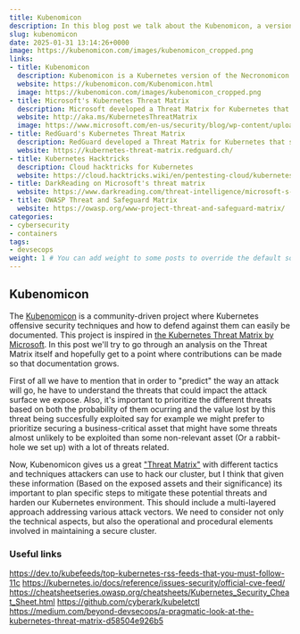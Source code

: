 ```yaml
---
title: Kubenomicon
description: In this blog post we talk about the Kubenomicon, a version of the Necronomicon but for Kubernetes
slug: kubenomicon
date: 2025-01-31 13:14:26+0000
image: https://kubenomicon.com/images/kubenomicon_cropped.png
links:
- title: Kubenomicon
  description: Kubenomicon is a Kubernetes version of the Necronomicon
  website: https://kubenomicon.com/Kubenomicon.html
  image: https://kubenomicon.com/images/kubenomicon_cropped.png 
- title: Microsoft's Kubernetes Threat Matrix
  description: Microsoft developed a Threat Matrix for Kubernetes that serves as an outline for different attacks to Kubernetes
  website: http://aka.ms/KubernetesThreatMatrix
  image: https://www.microsoft.com/en-us/security/blog/wp-content/uploads/2022/12/Featured-image-1536x1024.jpg
- title: RedGuard's Kubernetes Threat Matrix
  description: RedGuard developed a Threat Matrix for Kubernetes that serves as an outline for different attacks to Kubernetes
  website: https://kubernetes-threat-matrix.redguard.ch/
- title: Kubernetes Hacktricks
  description: Cloud hacktricks for Kubernetes
  website: https://cloud.hacktricks.wiki/en/pentesting-cloud/kubernetes-security/index.html
- title: DarkReading on Microsoft's threat matrix
  website: https://www.darkreading.com/threat-intelligence/microsoft-s-kubernetes-threat-matrix-here-s-what-s-missing
- title: OWASP Threat and Safeguard Matrix
  website: https://owasp.org/www-project-threat-and-safeguard-matrix/
categories:
- cybersecurity
- containers
tags:
- devsecops
weight: 1 # You can add weight to some posts to override the default sorting (date descending)
---
```


## Kubenomicon

The [Kubenomicon](https://kubenomicon.com) is a community-driven project where Kubernetes offensive security techniques and how to defend against them can easily be documented. This project is inspired in [the Kubernetes Threat Matrix by Microsoft](https://microsoft.github.io/Threat-Matrix-for-Kubernetes/). In this post we'll try to go through an analysis on the Threat Matrix itself and hopefully get to a point where contributions can be made so that documentation grows.

First of all we have to mention that in order to "predict" the way an attack will go, he have to understand the threats that could impact the attack surface we expose. Also, it's important to prioritize the different threats based on both the probability of them ocurring and the value lost by this threat being succesfully exploited say for example we might prefer to prioritize securing a business-critical asset that might have some threats almost unlikely to be exploited than some non-relevant asset (Or a rabbit-hole we set up) with a lot of threats related.

Now, Kubenomicon gives us a great ["Threat Matrix"](https://kubenomicon.com/Kubenomicon.html#the-kubenomicon-threat-matrix) with different tactics and techniques attackers can use to hack our cluster, but I think that given these information (Based on the exposed assets and their significance) its important to plan specific steps to mitigate these potential threats and harden our Kubernetes environment. This should include a multi-layered approach addressing various attack vectors. We need to consider not only the technical aspects, but also the operational and procedural elements involved in maintaining a secure cluster.


### Useful links

https://dev.to/kubefeeds/top-kubernetes-rss-feeds-that-you-must-follow-11c
https://kubernetes.io/docs/reference/issues-security/official-cve-feed/
https://cheatsheetseries.owasp.org/cheatsheets/Kubernetes_Security_Cheat_Sheet.html
https://github.com/cyberark/kubeletctl
https://medium.com/beyond-devsecops/a-pragmatic-look-at-the-kubernetes-threat-matrix-d58504e926b5